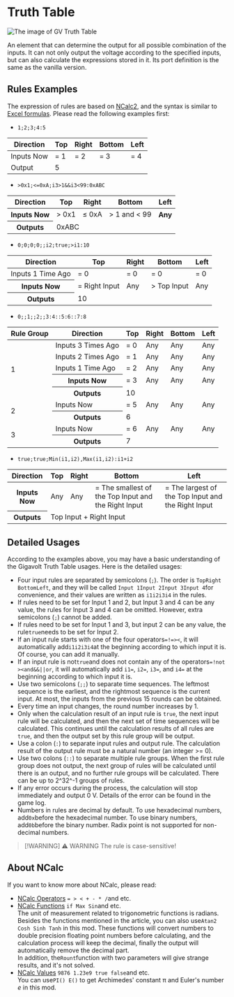 # Truth Table <Badge text="v1.0" type="info"/>

<img src="/images/base/shift/GVTruthTable.webp" alt="The image of GV Truth Table" class="center_image small"/>

An element that can determine the output for all possible combination of the inputs. It can not only output the voltage according to the specified inputs, but can also calculate the expressions stored in it. Its port definition is the same as the vanilla version.

## Rules Examples

The expression of rules are based on [NCalc2](https://github.com/sklose/NCalc2), and the syntax is similar to [Excel formulas](https://support.microsoft.com/en-us/office/overview-of-formulas-in-excel-ecfdc708-9162-49e8-b993-c311f47ca173). Please read the following examples first:

* `1;2;3;4:5`

<table :class="$style.mono_table_body">
    <thead>
        <tr>
            <th>Direction</th>
            <th>Top</th>
            <th>Right</th>
            <th>Bottom</th>
            <th>Left</th>
        </tr>
    </thead>
    <tbody>
        <tr>
            <td>Inputs Now</td>
            <td>= 1</td>
            <td>= 2</td>
            <td>= 3</td>
            <td>= 4</td>
        </tr>
        <tr>
            <td>Output</td>
            <td colspan="4">5</td>
        </tr>
    </tbody>
</table>

* `>0x1;<=0xA;i3>1&&i3<99:0xABC`

<table :class="$style.mono_table_body">
    <thead>
        <tr>
            <th>Direction</th>
            <th>Top</th>
            <th>Right</th>
            <th>Bottom</th>
            <th>Left</th>
        </tr>
    </thead>
    <tbody>
        <tr>
            <th>Inputs Now</th>
            <td>> 0x1</td>
            <td>≤ 0xA</td>
            <td>> 1 and < 99</td>
            <th>Any</th>
        </tr>
        <tr>
            <th>Outputs</th>
            <td colspan="4">0xABC</td>
        </tr>
    </tbody>
</table>

* `0;0;0;0;;i2;true;>i1:10`

<table :class="$style.mono_table_body">
    <thead>
        <tr>
            <th>Direction</th>
            <th>Top</th>
            <th>Right</th>
            <th>Bottom</th>
            <th>Left</th>
        </tr>
    </thead>
    <tbody>
        <tr>
            <td>Inputs 1 Time Ago</td>
            <td>= 0</td>
            <td>= 0</td>
            <td>= 0</td>
            <td>= 0</td>
        </tr>
        <tr>
            <th>Inputs Now</th>
            <td>= Right Input</td>
            <td>Any</td>
            <td>> Top Input</td>
            <td>Any</td>
        </tr>
        <tr>
            <th>Outputs</th>
            <td colspan="4">10</td>
        </tr>
    </tbody>
</table>

* `0;;1;;2;;3:4::5:6::7:8`

<table :class="$style.mono_table_body">
    <thead>
        <tr>
            <th>Rule Group</th>
            <th>Direction</th>
            <th>Top</th>
            <th>Right</th>
            <th>Bottom</th>
            <th>Left</th>
        </tr>
    </thead>
    <tbody>
        <tr>
            <td rowspan="5">1</td>
            <td :class="$style.no_mono">Inputs 3 Times Ago</td>
            <td>= 0</td>
            <td>Any</td>
            <td>Any</td>
            <td>Any</td>
        </tr>
        <tr>
            <td>Inputs 2 Times Ago</td>
            <td>= 1</td>
            <td>Any</td>
            <td>Any</td>
            <td>Any</td>
        </tr>
        <tr>
            <td>Inputs 1 Time Ago</td>
            <td>= 2</td>
            <td>Any</td>
            <td>Any</td>
            <td>Any</td>
        </tr>
        <tr>
            <th>Inputs Now</th>
            <td>= 3</td>
            <td>Any</td>
            <td>Any</td>
            <td>Any</td>
        </tr>
        <tr>
            <th>Outputs</th>
            <td colspan="4">10</td>
        </tr>
        <tr>
            <td rowspan="2">2</td>
            <td :class="$style.no_mono">Inputs Now</td>
            <td>= 5</td>
            <td>Any</td>
            <td>Any</td>
            <td>Any</td>
        </tr>
        <tr>
            <th>Outputs</th>
            <td colspan="4">6</td>
        </tr>
        <tr>
            <td rowspan="2">3</td>
            <td :class="$style.no_mono">Inputs Now</td>
            <td>= 6</td>
            <td>Any</td>
            <td>Any</td>
            <td>Any</td>
        </tr>
        <tr>
            <th>Outputs</th>
            <td colspan="4">7</td>
        </tr>
    </tbody>
</table>

* `true;true;Min(i1,i2),Max(i1,i2):i1+i2`

<table :class="$style.mono_table_body">
    <thead>
        <tr>
            <th>Direction</th>
            <th>Top</th>
            <th>Right</th>
            <th>Bottom</th>
            <th>Left</th>
        </tr>
    </thead>
    <tbody>
        <tr>
            <th>Inputs Now</th>
            <td>Any</td>
            <td>Any</td>
            <td>= The smallest of the Top Input and the Right Input</td>
            <td>= The largest of the Top Input and the Right Input</td>
        </tr>
        <tr>
            <th>Outputs</th>
            <td colspan="4">Top Input + Right Input</td>
        </tr>
    </tbody>
</table>

## Detailed Usages

According to the examples above, you may have a basic understanding of the Gigavolt Truth Table usages. Here is the detailed usages:

* Four input rules are separated by semicolons (`;`). The order is `Top`&#8203;`Right`&#8203;`Bottom`&#8203;`Left`, and they will be called `Input 1`&#8203;`Input 2`&#8203;`Input 3`&#8203;`Input 4`for convenience, and their values are written as `i1`&#8203;`i2`&#8203;`i3`&#8203;`i4` in the rules.
* If rules need to be set for Input 1 and 2, but Input 3 and 4 can be any value, the rules for Input 3 and 4 can be omitted. However, extra semicolons (`;`) cannot be added.
* If rules need to be set for Input 1 and 3, but input 2 can be any value, the rule`true`needs to be set for Input 2.
* If an input rule starts with one of the four operators`=`&#8203;`!=`&#8203;`>`&#8203;`<`, it will automatically add`i1`&#8203;`i2`&#8203;`i3`&#8203;`i4`at the beginning according to which input it is. Of course, you can add it manually.
* If an input rule is not`true`and does not contain any of the operators`=`&#8203;`!`&#8203;`not`&#8203;`>`&#8203;`<`&#8203;`and`&#8203;`&&`&#8203;`||`&#8203;`or`, it will automatically add `i1=`, `i2=`, `i3=`, and `i4=` at the beginning according to which input it is.
* Use two semicolons (`;;`) to separate time sequences. The leftmost sequence is the earliest, and the rightmost sequence is the current input. At most, the inputs from the previous 15 rounds can be obtained.
* Every time an input changes, the round number increases by 1.
* Only when the calculation result of an input rule is `true`, the next input rule will be calculated, and then the next set of time sequences will be calculated. This continues until the calculation results of all rules are `true`, and then the output set by this rule group will be output.
* Use a colon (`:`) to separate input rules and output rule. The calculation result of the output rule must be a natural number (an integer >= 0).
* Use two colons (`::`) to separate multiple rule groups. When the first rule group does not output, the next group of rules will be calculated until there is an output, and no further rule groups will be calculated. There can be up to 2^32^-1 groups of rules.
* If any error occurs during the process, the calculation will stop immediately and output 0 V. Details of the error can be found in the game log.
* Numbers in rules are decimal by default. To use hexadecimal numbers, add`0x`before the hexadecimal number. To use binary numbers, add`0b`before the binary number. Radix point is not supported for non-decimal numbers.

> [!WARNING] ⚠ WARNING
> The rule is case-sensitive!

## About NCalc

If you want to know more about NCalc, please read:

* [NCalc Operators](ncalc/operators) `= > < + - * /`and etc.
* [NCalc Functions](ncalc/functions) `if Max Sin`and etc.  
  The unit of measurement related to trigonometric functions is radians. Besides the functions mentioned in the article, you can also use`Atan2 Cosh Sinh Tanh` in this mod. These functions will convert numbers to double precision floating point numbers before calculating, and the calculation process will keep the decimal, finally the output will automatically remove the decimal part.  
  In addition, the`Rount`function with two parameters will give strange results, and it's not solved.
* [NCalc Values](ncalc/values) `9876 1.23e9 true false`and etc.  
  You can use`PI() E()` to get Archimedes' constant π and Euler's number _e_ in this mod.

<style module>

.mono_table_body th, .mono_table_body td{
    text-align: center;
}
.mono_table_body  tbody tr > td:not(:first-child){
    font-family: var(--vp-font-family-mono);
    &.no_mono{
        font-family: var(--vp-font-family-base);
    }
}
</style>